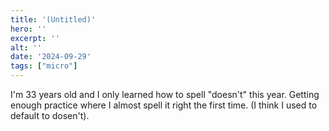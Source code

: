 ```yaml
---
title: '(Untitled)'
hero: ''
excerpt: ''
alt: ''
date: '2024-09-29'
tags: ["micro"]
---
```


I'm 33 years old and I only learned how to spell "doesn't" this year. Getting enough practice where I almost spell it right the first time.  (I think I used to default to dosen't).
